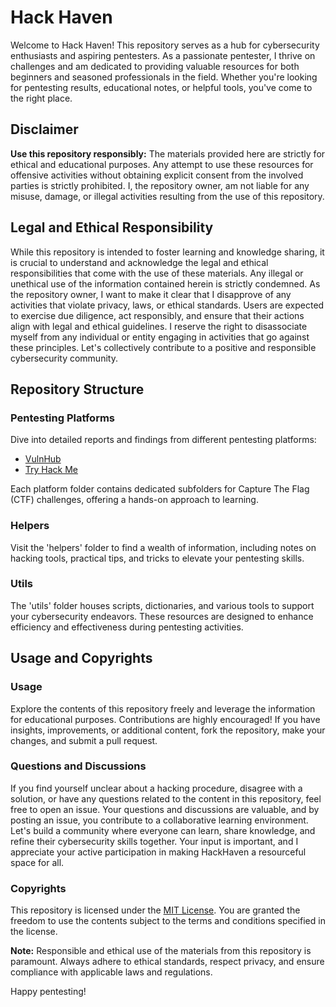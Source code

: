 # Hack Haven

Welcome to Hack Haven! This repository serves as a hub for cybersecurity enthusiasts and aspiring pentesters. As a passionate pentester, I thrive on challenges and am dedicated to providing valuable resources for both beginners and seasoned professionals in the field. Whether you're looking for pentesting results, educational notes, or helpful tools, you've come to the right place.

## Disclaimer

**Use this repository responsibly:** The materials provided here are strictly for ethical and educational purposes. Any attempt to use these resources for offensive activities without obtaining explicit consent from the involved parties is strictly prohibited. I, the repository owner, am not liable for any misuse, damage, or illegal activities resulting from the use of this repository.

## Legal and Ethical Responsibility

While this repository is intended to foster learning and knowledge sharing, it is crucial to understand and acknowledge the legal and ethical responsibilities that come with the use of these materials. Any illegal or unethical use of the information contained herein is strictly condemned. As the repository owner, I want to make it clear that I disapprove of any activities that violate privacy, laws, or ethical standards. Users are expected to exercise due diligence, act responsibly, and ensure that their actions align with legal and ethical guidelines. I reserve the right to disassociate myself from any individual or entity engaging in activities that go against these principles. Let's collectively contribute to a positive and responsible cybersecurity community.

## Repository Structure

### Pentesting Platforms

Dive into detailed reports and findings from different pentesting platforms:

- [VulnHub](./vuln_hub/)
- [Try Hack Me](./try_hack_me/)

Each platform folder contains dedicated subfolders for Capture The Flag (CTF) challenges, offering a hands-on approach to learning.

### Helpers

Visit the 'helpers' folder to find a wealth of information, including notes on hacking tools, practical tips, and tricks to elevate your pentesting skills.

### Utils

The 'utils' folder houses scripts, dictionaries, and various tools to support your cybersecurity endeavors. These resources are designed to enhance efficiency and effectiveness during pentesting activities.

## Usage and Copyrights

### Usage

Explore the contents of this repository freely and leverage the information for educational purposes. Contributions are highly encouraged! If you have insights, improvements, or additional content, fork the repository, make your changes, and submit a pull request.

### Questions and Discussions

If you find yourself unclear about a hacking procedure, disagree with a solution, or have any questions related to the content in this repository, feel free to open an issue. Your questions and discussions are valuable, and by posting an issue, you contribute to a collaborative learning environment. Let's build a community where everyone can learn, share knowledge, and refine their cybersecurity skills together. Your input is important, and I appreciate your active participation in making HackHaven a resourceful space for all.

### Copyrights

This repository is licensed under the [MIT License](LICENSE). You are granted the freedom to use the contents subject to the terms and conditions specified in the license.

**Note:** Responsible and ethical use of the materials from this repository is paramount. Always adhere to ethical standards, respect privacy, and ensure compliance with applicable laws and regulations.

Happy pentesting!
